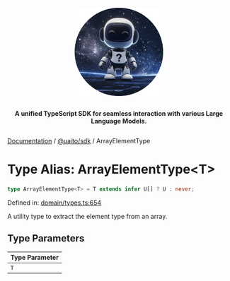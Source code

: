 <div style="display:flex; flex-direction:column; align-items:center;">
<p align="center">
  <img src="../UAITO.png" alt="UAITO Logo" width="200"/>
</p>

<p align="center">
  <strong>A unified TypeScript SDK for seamless interaction with various Large Language Models.</strong>
</p>
</div>

[Documentation](README.md) / [@uaito/sdk](@uaito.sdk.md) / ArrayElementType

# Type Alias: ArrayElementType\<T\>

```ts
type ArrayElementType<T> = T extends infer U[] ? U : never;
```

Defined in: [domain/types.ts:654](https://github.com/elribonazo/uaito/blob/0b5444ee2162b2b42be96496727b854bf26ca527/packages/sdk/src/domain/types.ts#L654)

A utility type to extract the element type from an array.

## Type Parameters

| Type Parameter |
| ------ |
| `T` |
